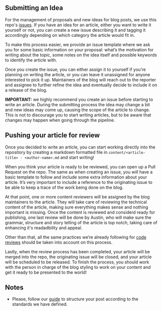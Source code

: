 ## Submitting an Idea

For the management of proposals and new ideas for blog posts, we use this repo's [issues](/issues). If you have an idea for an article, either you want to write it yourself or not, you can create a new issue describing it and tagging it accordingly depending on which category the article would fit in.

To make this process easier, we provide an issue template where we ask you for some basic information on your proposal: what’s the motivation for writing about the topic, some notes on the idea itself and possible keywords to identify the article with.

Once you create the issue, you can either assign it to yourself if you’re planning on writing the article, or you can leave it unassigned for anyone interested to pick it up. Maintainers of the blog will reach out to the reporter and assignee to further refine the idea and eventually decide to include it on a release of the blog.

**IMPORTANT:** we highly recommend you create an issue before starting to write an article. During the submitting process the idea may change a bit and new ideas may come up, causing the scope of the article to change. This is not to discourage you to start writing articles, but to be aware that changes may happen when going through the pipeline.

## Pushing your article for review

Once you decided to write an article, you can start working directly into the repository by creating a markdown formatted file in `content/<article-title> - <author-name>.md` and start writing!

When you think your article is ready to be reviewed, you can open up a Pull Request on the repo. The same as when creating an issue, you will have a basic template to follow and include some extra information about your article. It’s very important to include a reference to the originating issue to be able to keep a trace of the work being done on the blog.

At that point, one or more content reviewers will be assigned by the blog maintainers to the article. They will take care of reviewing the technical content of the article, making sure everything makes sense and nothing important is missing.
Once the content is reviewed and considerd ready for publishing, one last review will be done by Austin, who will make sure the grammar, structure and story telling of the article is top notch, taking care of enhancing it's readadbility and appeal.

Other than that, all the same practices we’re already following for [code reviews](https://github.com/rootstrap/tech-guides/tree/master/code-review) should be taken into account on this process.

Lastly, when the review process has been completed, your article will be merged into the repo, the originating issue will be closed, and your article will be scheduled to be released. To finish the process, you should work with the person in charge of the blog styling to work on your content and get it ready to be presented to the world!

## Notes

- Please, follow our [guide](https://github.com/rootstrap/blog/blob/master/GUIDE.md) to structure your post according to the standards we have defined.
